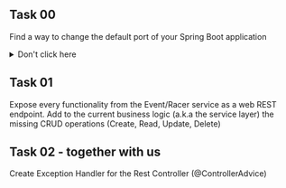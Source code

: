 ## Task 00
Find a way to change the default port of your Spring Boot application

<details>
<summary>Don't click here</summary>
https://www.baeldung.com/spring-boot-change-port
</details>

## Task 01
Expose every functionality from the Event/Racer service as a web REST endpoint. Add to the current business logic (a.k.a the service layer) the missing CRUD operations (Create, Read, Update, Delete)

## Task 02 - together with us
Create Exception Handler for the Rest Controller (@ControllerAdvice)
